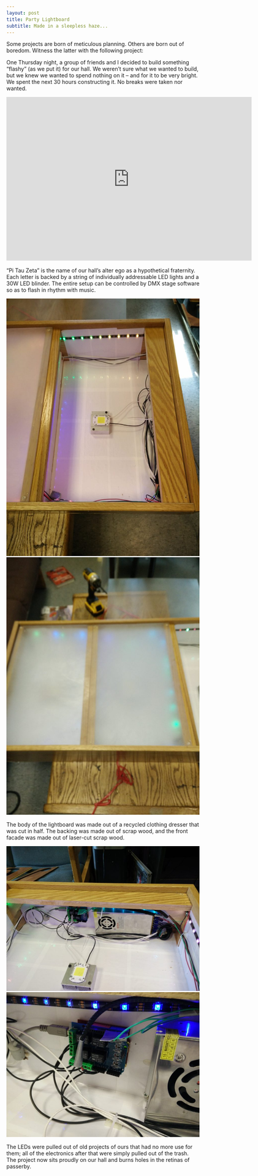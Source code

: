 ```yaml
---
layout: post
title: Party Lightboard
subtitle: Made in a sleepless haze...
---
```

Some projects are born of meticulous planning. Others are born out of boredom. Witness the latter with the following project:

One Thursday night, a group of friends and I decided to build something “flashy” (as we put it) for our hall. We weren’t sure what we wanted to build, but we knew we wanted to spend nothing on it – and for it to be very bright. We spent the next 30 hours constructing it. No breaks were taken nor wanted.

<iframe src="https://player.vimeo.com/video/236652774" width="640" height="427" frameborder="0" webkitallowfullscreen mozallowfullscreen allowfullscreen></iframe>

“Pi Tau Zeta” is the name of our hall’s alter ego as a hypothetical fraternity. Each letter is backed by a string of individually addressable LED lights and a 30W LED blinder. The entire setup can be controlled by DMX stage software so as to flash in rhythm with music.

![](/img/projects/lightboard/1.jpg)
![](/img/projects/lightboard/2.jpg)

The body of the lightboard was made out of a recycled clothing dresser that was cut in half.  The backing was made out of scrap wood, and the front facade was made out of laser-cut scrap wood.

![](/img/projects/lightboard/3.jpg)
![](/img/projects/lightboard/4.jpg)

The LEDs were pulled out of old projects of ours that had no more use for them; all of the electronics after that were simply pulled out of the trash. The project now sits proudly on our hall and burns holes in the retinas of passerby.